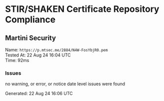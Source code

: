 # STIR/SHAKEN Certificate Repository Compliance

## Martini Security

Name: `https://p.mtsec.me/2884/N4W-FosYbjR0.pem`\
Tested At: 22 Aug 24 16:04 UTC\
Time: 92ms

### Issues

no warning, or error, or notice date level issues were found

Generated: 22 Aug 24 16:06 UTC